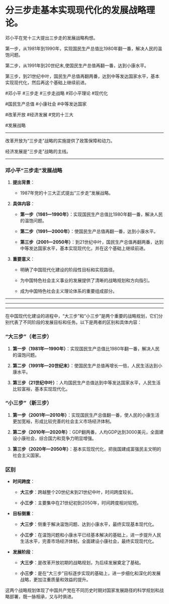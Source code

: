 # 分三步走基本实现现代化的发展战略理论。

邓小平在党十三大提出三步走的发展战略构想。

第一步，从1981年到1990年，实现国民生产总值比1980年翻一番，解决人民的温饱问题。

第二步，从1991年到20世纪末,使国民生产总值再翻一番，达到小康水平。

第三步，到21世纪中叶，国民生产总值再翻两番，达到中等发达国家水平，基本实现现代化，然后再这个基础上继续前进。 


#邓小平 #三步走 #三步走战略 #邓小平理论 #现代化
 
#国民生产总值 #小康社会 #中等发达国家 
  
#改革开放 #经济发展 #党的十三大
  
#发展战略



---

改革开放为“三步走”战略的实施提供了政策保障和动力。

经济发展是“三步走”战略的主线。

---
### 邓小平“三步走”发展战略

1. **提出背景**：
    
    - 1987年党的十三大正式提出“三步走”发展战略。
        
2. **具体内容**：
    
    - **第一步（1981—1990年）**：实现国民生产总值比1980年翻一番，解决人民的温饱问题。
        
    - **第二步（1991—2000年）**：使国民生产总值再翻一番，达到小康水平。
        
    - **第三步（2001—2050年）**：到21世纪中叶，国民生产总值再翻两番，达到中等发达国家水平，基本实现现代化，并在这个基础上继续前进。
        
3. **重要意义**：
    
    - 明确了中国现代化建设的阶段性目标和实现路径。
        
    - 为中国特色社会主义事业的发展提供了清晰的战略规划和方向指引。
        
    - 成为中国特色社会主义理论体系的重要组成部分。










---
---
---


在中国现代化建设的进程中，“大三步”和“小三步”是两个重要的战略规划，它们分别代表了不同阶段的发展目标和任务。以下是两者的区别和具体内容：

### “大三步”（老三步）

1. **第一步（1981年—1990年）**：实现国民生产总值比1980年翻一番，解决人民的温饱问题。
    
2. **第二步（1991年—20世纪末）**：使国民生产总值再增长一倍，人民生活达到小康水平。
    
3. **第三步（21世纪中叶）**：人均国民生产总值达到中等发达国家水平，人民生活比较富裕，基本实现现代化。
    

### “小三步”（新三步）

1. **第一步（2001年—2010年）**：实现国民生产总值翻一番，使人民的小康生活更加宽裕，形成比较完善的社会主义市场经济体制。
    
2. **第二步（2010年—2020年）**：GDP翻两番，人均GDP达到3000美元，全面建设小康社会，综合国力和竞争力明显增强。
    
3. **第三步（2020年—2050年）**：基本实现现代化，把我国建成富强民主文明的社会主义国家。
    

### 区别

- **时间跨度**：
    
    - **大三步**：跨越整个20世纪末到21世纪中叶，时间跨度较长。
        
    - **小三步**：主要集中在21世纪初到2050年，时间跨度相对较短。
        
- **目标侧重**：
    
    - **大三步**：侧重于解决温饱问题、达到小康水平，最终实现基本现代化。
        
    - **小三步**：在温饱问题和小康水平已经基本解决的基础上，进一步提升人民生活水平，完善市场经济体制，全面建设小康社会，最终实现现代化。
        
- **发展阶段**：
    
    - **大三步**：是改革开放初期的战略规划，为后续发展奠定了基础。
        
    - **小三步**：是在“大三步”目标逐步实现的基础上，进一步细化和深化的发展战略，更加注重质量和效益的提升。
        

这两个战略规划体现了中国共产党在不同历史时期对国家发展路径的科学规划和战略部署，既一脉相承，又与时俱进。





